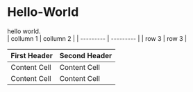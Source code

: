 # Hello-World
hello world.  
| collumn 1 | collumn 2 |
| --------- | --------- |
| row 3     | row 3     |

| First Header  | Second Header |
| ------------- | ------------- |
| Content Cell  | Content Cell  |
| Content Cell  | Content Cell  |
